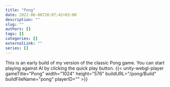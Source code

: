 ```yaml
---
title: "Pong"
date: 2022-06-06T20:07:42+03:00
description: ""
slug: ""
authors: []
tags: []
categories: []
externalLink: ""
series: []
---
```


This is an early build of my version of the classic Pong game.
You can start playing against AI by clicking the quick play button. 
{{< unity-webgl-player 
    gameTitle="Pong"
    width="1024" 
    height="576"
    buildURL="/pong/Build" 
    buildFileName="pong"
    playerID=""  >}}
